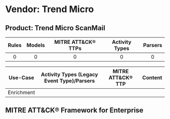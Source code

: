 Vendor: Trend Micro
===================
Product: Trend Micro ScanMail
-----------------------------
| Rules | Models | MITRE ATT&CK® TTPs | Activity Types | Parsers |
|:-----:|:------:|:------------------:|:--------------:|:-------:|
|   0   |   0    |         0          |       0        |    0    |

|  Use-Case  | Activity Types (Legacy Event Type)/Parsers | MITRE ATT&CK® TTP | Content    |
|:----------:| ---- | ---- | ---- |
| Enrichment |    |    | [](RM/r_m_trend_micro_trend_micro_scanmail_Enrichment.md) |

MITRE ATT&CK® Framework for Enterprise
--------------------------------------
